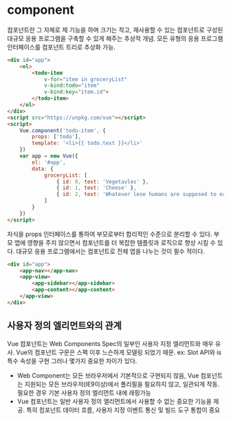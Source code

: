 # component
컴포넌트란 그 자체로 제 기능을 하며 크기는 작고, 재사용할 수 있는 컴포넌트로 구성된 대규모 응용 프로그램을 구축할 수 있게 해주는 추상적 개념.
모든 유형의 응용 프로그램 인터페이스를 컴포넌트 트리로 추상화 가능.
```html
<div id="app">
    <ol>
        <todo-item
            v-for="item in groceryList"
            v-bind:todo="item"
            v-bind:key="item.id">
        </todo-item>
    </ol>
</div>
<script src="https://unpkg.com/vue"></script>
<script>
    Vue.component('todo-item', {
        props: ['todo'],
        template: '<li>{{ todo.text }}</li>'
    })
    var app = new Vue({
        el: '#app',
        data: {
            groceryList: [
                { id: 0, text: 'Vegetavles' },
                { id: 1, text: 'Cheese' },
                { id: 2, text: 'Whatever lese humans are supposed to eat' }
            ]
        }
    })
</script>
```
자식을 props 인터페이스를 통하여 부모로부터 합리적인 수준으로 분리할 수 있다.
부모 앱에 영향을 주지 않으면서 <todo-item> 컴포넌트를 더 복잡한 템플릿과 로직으로 향상 시킬 수 있다.
대규모 응용 프로그램에서는 컴포넌트로 전체 앱을 나누는 것이 필수 적이다.
```html
<div id="app">
    <app-nav></app-nav>
    <app-view>
        <app-sidebar></app-sidebar>
        <app-content></app-content>
    </app-view>
</div>
```
## 사용자 정의 엘리먼트와의 관계
Vue 컴포넌트는 Web Components Spec의 일부인 사용자 지정 엘리먼트와 매우 유사.
Vue의 컴포넌트 구문은 스펙 이후 느슨하게 모델링 되었기 때문.
ex: Slot API와 is 특수 속성을 구현
그러나 몇가지 중요한 차이가 있다.
* Web Component는 모든 브라우저에서 기본적으로 구현되지 않음, Vue 컴포넌트는 지원되는 모든 브라우저(IE9이상)에서 폴리필을 필요하지 않고, 일관되게 작동.필요한 경우 기본 사용자 정의 엘리먼트 내에 래핑가능
* Vue 컴포넌트는 일반 사용자 정의 엘리먼트에서 사용할 수 없는 중요한 기능을 제공.
특히 컴포넌트 데이터 흐름, 사용자 지정 이벤트 통신 및 빌드 도구 통합이 중요